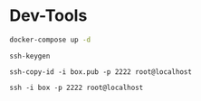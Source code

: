 # Dev-Tools

```bash
docker-compose up -d
```

```
ssh-keygen
```

```
ssh-copy-id -i box.pub -p 2222 root@localhost
```

```
ssh -i box -p 2222 root@localhost
```